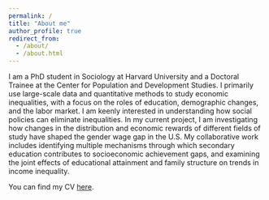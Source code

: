 ```yaml
---
permalink: /
title: "About me"
author_profile: true
redirect_from: 
  - /about/
  - /about.html
---
```


I am a PhD student in Sociology at Harvard University and a Doctoral Trainee at the Center for Population and Development Studies. I primarily use large-scale data and quantitative methods to study economic inequalities, with a focus on the roles of education, demographic changes, and the labor market. I am keenly interested in understanding how social policies can eliminate inequalities. In my current project, I am investigating how changes in the distribution and economic rewards of different fields of study have shaped the gender wage gap in the U.S. My collaborative work includes identifying multiple mechanisms through which secondary education contributes to socioeconomic achievement gaps, and examining the joint effects of educational attainment and family structure on trends in income inequality.

You can find my CV [here](https://jenchenchao.github.io/jc_cv_2024_09.pdf).

